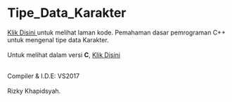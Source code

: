 # Tipe_Data_Karakter <br>
<a href="https://github.com/RizkyKhapidsyah/Tipe_Data_Karakter-CPP/blob/master/TipeDataKarakter/Source.cpp"> Klik Disini </a> untuk melihat laman kode. Pemahaman dasar pemrograman C++ untuk mengenal tipe data Karakter. </br>
<br>
Untuk melihat dalam versi <b>C</b>, <a href="https://github.com/RizkyKhapidsyah/Tipe_Data_Karakter-C/blob/master/TipeDataKarakter/Source.c"> Klik Disini </a></br>

<br>
Compiler & I.D.E: VS2017 
</br><br>
Rizky Khapidsyah.
</br>
